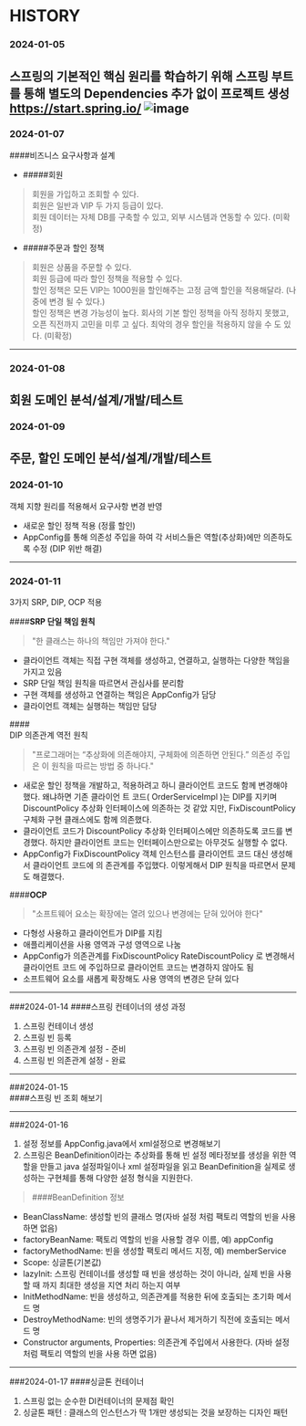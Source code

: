 # HISTORY

### 2024-01-05
스프링의 기본적인 핵심 원리를 학습하기 위해 스프링 부트를 통해 별도의 Dependencies 추가 없이 프로젝트 생성  
https://start.spring.io/
![image](https://github.com/whtjddbs/core/assets/39715626/0c12e536-ea0a-4e3f-aa19-f462c7f5c14f)
---
### 2024-01-07
####비즈니스 요구사항과 설계
* #####회원  
> 회원을 가입하고 조회할 수 있다.  
회원은 일반과 VIP 두 가지 등급이 있다.  
회원 데이터는 자체 DB를 구축할 수 있고, 외부 시스템과 연동할 수 있다. (미확정)
* #####주문과 할인 정책  
> 회원은 상품을 주문할 수 있다.  
회원 등급에 따라 할인 정책을 적용할 수 있다.  
할인 정책은 모든 VIP는 1000원을 할인해주는 고정 금액 할인을 적용해달라. (나중에 변경 될 수 있다.)  
할인 정책은 변경 가능성이 높다. 회사의 기본 할인 정책을 아직 정하지 못했고, 오픈 직전까지 고민을 미루
고 싶다. 최악의 경우 할인을 적용하지 않을 수 도 있다. (미확정)
---
### 2024-01-08
회원 도메인 분석/설계/개발/테스트
---
### 2024-01-09
주문, 할인 도메인 분석/설계/개발/테스트
---
### 2024-01-10
객체 지향 원리를 적용해서 요구사항 변경 반영  
- 새로운 할인 정책 적용 (정률 할인)  
- AppConfig를 통해 의존성 주입을 하여 각 서비스들은 역할(추상화)에만 의존하도록 수정 (DIP 위반 해결)
---
### 2024-01-11
3가지 SRP, DIP, OCP 적용<br/>

####<b>SRP 단일 책임 원칙</b><br/>
>"한 클래스는 하나의 책임만 가져야 한다."<br/>
* 클라이언트 객체는 직접 구현 객체를 생성하고, 연결하고, 실행하는 다양한 책임을 가지고 있음
* SRP 단일 책임 원칙을 따르면서 관심사를 분리함
* 구현 객체를 생성하고 연결하는 책임은 AppConfig가 담당
* 클라이언트 객체는 실행하는 책임만 담당

####<br>DIP 의존관계 역전 원칙</b><br/>
>"프로그래머는 “추상화에 의존해야지, 구체화에 의존하면 안된다.” 의존성 주입은 이 원칙을 따르는 방법 중 하나다."<br/>
* 새로운 할인 정책을 개발하고, 적용하려고 하니 클라이언트 코드도 함께 변경해야 했다. 왜냐하면 기존 클라이언
트 코드( OrderServiceImpl )는 DIP를 지키며 DiscountPolicy 추상화 인터페이스에 의존하는 것 같았
지만, FixDiscountPolicy 구체화 구현 클래스에도 함께 의존했다.
* 클라이언트 코드가 DiscountPolicy 추상화 인터페이스에만 의존하도록 코드를 변경했다.
하지만 클라이언트 코드는 인터페이스만으로는 아무것도 실행할 수 없다.
* AppConfig가 FixDiscountPolicy 객체 인스턴스를 클라이언트 코드 대신 생성해서 클라이언트 코드에 의
존관계를 주입했다. 이렇게해서 DIP 원칙을 따르면서 문제도 해결했다.

####<b>OCP</b><br/>
>"소프트웨어 요소는 확장에는 열려 있으나 변경에는 닫혀 있어야 한다"
* 다형성 사용하고 클라이언트가 DIP를 지킴
* 애플리케이션을 사용 영역과 구성 영역으로 나눔
* AppConfig가 의존관계를 FixDiscountPolicy RateDiscountPolicy 로 변경해서 클라이언트 코드
에 주입하므로 클라이언트 코드는 변경하지 않아도 됨
* 소프트웨어 요소를 새롭게 확장해도 사용 영역의 변경은 닫혀 있다
---
###2024-01-14
####스프링 컨테이너의 생성 과정
1. 스프링 컨테이너 생성<br/>
2. 스프링 빈 등록<br/>
3. 스프링 빈 의존관계 설정 - 준비<br/>
4. 스프링 빈 의존관계 설정 - 완료<br/>
---
###2024-01-15  
####스프링 빈 조회 해보기

---
###2024-01-16
1. 설정 정보를 AppConfig.java에서 xml설정으로 변경해보기  
2. 스프링은 BeanDefinition이라는 추상화를 통해 빈 설정 메타정보를 생성을 위한 역할을 만들고
   java 설정파일이나 xml 설정파일을 읽고 BeanDefinition을 실제로 생성하는 구현체를 통해 다양한 설정 형식을 지원한다.  
> ####BeanDefinition 정보  
* BeanClassName: 생성할 빈의 클래스 명(자바 설정 처럼 팩토리 역할의 빈을 사용하면 없음)  
* factoryBeanName: 팩토리 역할의 빈을 사용할 경우 이름, 예) appConfig  
* factoryMethodName: 빈을 생성할 팩토리 메서드 지정, 예) memberService  
* Scope: 싱글톤(기본값)  
* lazyInit: 스프링 컨테이너를 생성할 때 빈을 생성하는 것이 아니라, 실제 빈을 사용할 때 까지 최대한 생성을 지연
처리 하는지 여부  
* InitMethodName: 빈을 생성하고, 의존관계를 적용한 뒤에 호출되는 초기화 메서드 명  
* DestroyMethodName: 빈의 생명주기가 끝나서 제거하기 직전에 호출되는 메서드 명  
* Constructor arguments, Properties: 의존관계 주입에서 사용한다. (자바 설정 처럼 팩토리 역할의 빈을 사용
하면 없음)
---
###2024-01-17
####싱글톤 컨테이너  
1. 스프링 없는 순수한 DI컨테이너의 문제점 확인  
2. 싱글톤 패턴 : 클래스의 인스턴스가 딱 1개만 생성되는 것을 보장하는 디자인 패턴  


